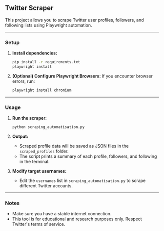 ## Twitter Scraper

This project allows you to scrape Twitter user profiles, followers, and following lists using Playwright automation.

---

### Setup

1. **Install dependencies:**
   ```bash
   pip install -r requirements.txt
   playwright install
   ```

2. **(Optional) Configure Playwright Browsers:**
   If you encounter browser errors, run:
   ```bash
   playwright install chromium
   ```

---

### Usage

1. **Run the scraper:**
   ```bash
   python scraping_automatisation.py
   ```

2. **Output:**
   - Scraped profile data will be saved as JSON files in the `scraped_profiles` folder.
   - The script prints a summary of each profile, followers, and following in the terminal.

3. **Modify target usernames:**
   - Edit the `usernames` list in `scraping_automatisation.py` to scrape different Twitter accounts.

---

### Notes

- Make sure you have a stable internet connection.
- This tool is for educational and research purposes only. Respect Twitter's terms of service.
